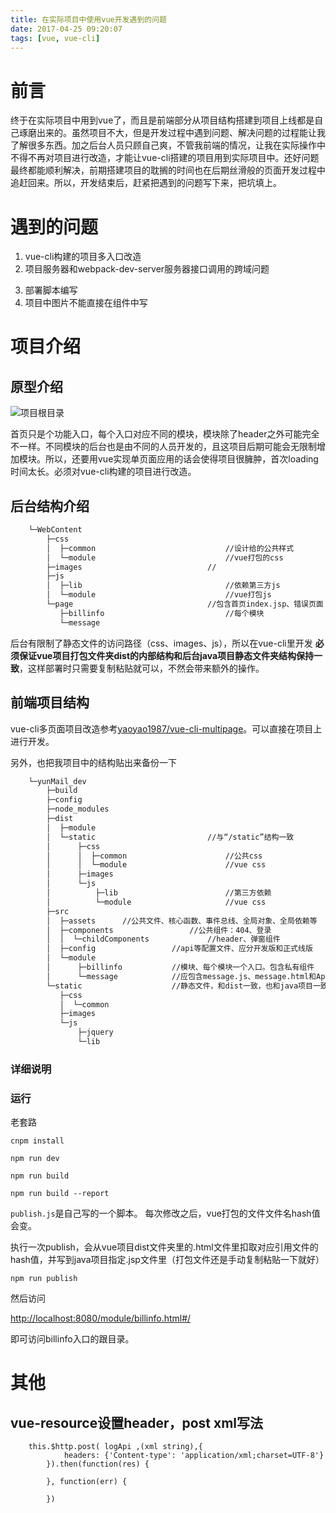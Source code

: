 ```yaml
---
title: 在实际项目中使用vue开发遇到的问题
date: 2017-04-25 09:20:07
tags: [vue, vue-cli]
---
```


# 前言

终于在实际项目中用到vue了，而且是前端部分从项目结构搭建到项目上线都是自己琢磨出来的。虽然项目不大，但是开发过程中遇到问题、解决问题的过程能让我了解很多东西。加之后台人员只顾自己爽，不管我前端的情况，让我在实际操作中不得不再对项目进行改造，才能让vue-cli搭建的项目用到实际项目中。还好问题最终都能顺利解决，前期搭建项目的耽搁的时间也在后期丝滑般的页面开发过程中追赶回来。所以，开发结束后，赶紧把遇到的问题写下来，把坑填上。

<!-- more -->

# 遇到的问题

1. vue-cli构建的项目多入口改造
2. 项目服务器和webpack-dev-server服务器接口调用的跨域问题
<!-- 3. 奇葩的登录鉴权 -->
3. 部署脚本编写
4. 项目中图片不能直接在组件中写

# 项目介绍

## 原型介绍

![项目根目录](http://ooxy8egxa.bkt.clouddn.com/image/myHexo/yunMain-index.png)

首页只是个功能入口，每个入口对应不同的模块，模块除了header之外可能完全不一样。不同模块的后台也是由不同的人员开发的，且这项目后期可能会无限制增加模块。所以，还要用vue实现单页面应用的话会使得项目很臃肿，首次loading时间太长。必须对vue-cli构建的项目进行改造。

## 后台结构介绍


```bash
    └─WebContent
        ├─css       
        │  ├─common                             //设计给的公共样式
        │  └─module                             //vue打包的css
        ├─images                            //
        ├─js
        │  ├─lib                                //依赖第三方js
        │  └─module                             //vue打包js
        └─page                              //包含首页index.jsp、错误页面
           ├─billinfo                           //每个模块
           └─message

```

后台有限制了静态文件的访问路径（css、images、js），所以在vue-cli里开发 **必须保证vue项目打包文件夹dist的内部结构和后台java项目静态文件夹结构保持一致**，这样部署时只需要复制粘贴就可以，不然会带来额外的操作。

## 前端项目结构

vue-cli多页面项目改造参考[yaoyao1987/vue-cli-multipage](https://github.com/yaoyao1987/vue-cli-multipage)。可以直接在项目上进行开发。

另外，也把我项目中的结构贴出来备份一下

```bash
    └─yunMail_dev
        ├─build
        ├─config
        ├─node_modules
        ├─dist          
        │  ├─module
        │  └─static                         //与“/static”结构一致
        │      ├─css
        │      │  ├─common                      //公共css   
        │      │  └─module                      //vue css
        │      ├─images
        │      └─js
        │          ├─lib                        //第三方依赖
        │          └─module                     //vue css
        ├─src
        │  ├─assets      //公共文件、核心函数、事件总线、全局对象、全局依赖等
        │  ├─components                 //公共组件：404、登录
        │  │  └─childComponents             //header、弹窗组件
        │  ├─config                 //api等配置文件、应分开发版和正式线版
        │  └─module
        │      ├─billinfo           //模块、每个模块一个入口。包含私有组件
        │      └─message            //应包含message.js、message.html和App.vue
        └─static                    //静态文件，和dist一致，也和java项目一致。
           ├─css
           │  └─common
           ├─images
           └─js
               ├─jquery
               └─lib

```

### 详细说明


### 运行

老套路

    cnpm install 

    npm run dev

    npm run build

    npm run build --report

`publish.js`是自己写的一个脚本。
每次修改之后，vue打包的文件文件名hash值会变。

执行一次publish，会从vue项目dist文件夹里的.html文件里扣取对应引用文件的hash值，并写到java项目指定.jsp文件里（打包文件还是手动复制粘贴一下就好）

    npm run publish

然后访问

[http://localhost:8080/module/billinfo.html#/](http://localhost:8080/module/billinfo.html#/)

即可访问billinfo入口的跟目录。

# 其他

## vue-resource设置header，post xml写法

```
    this.$http.post( logApi ,(xml string),{
            headers: {'Content-type': 'application/xml;charset=UTF-8'}
        }).then(function(res) {
   
        }, function(err) {

        })
```